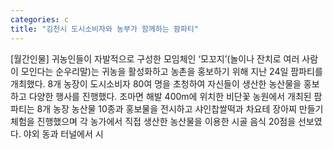 ```yaml
---
categories: c
title: "김천시 도시소비자와 농부가 함께하는 팜파티"
---
```

[월간인물] 귀농인들이 자발적으로 구성한 모임체인 ‘모꼬지’(놀이나 잔치로 여러 사람이 모인다는 순우리말)는 귀농을 활성화하고 농촌을 홍보하기 위해 지난 24일 팜파티를 개최했다. 8개 농장이 도시소비자 80여 명을 초청하여 자신들이 생산한 농산물을 홍보하고 다양한 행사를 진행했다. 조마면 해발 400m에 위치한 비단꽃 농원에서 개최된 팜파티는 8개 농장 농산물 10종과 홍보물을 전시하고 샤인찹쌀떡과 차요테 장아찌 만들기 체험을 진행했으며 각 농가에서 직접 생산한 농산물을 이용한 시골 음식 20점을 선보였다. 야외 동과 터널에서 시